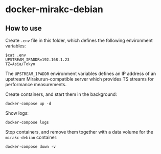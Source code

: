 # docker-mirakc-debian

## How to use

Create `.env` file in this folder, which defines the following environment variables:

```console
$cat .env
UPSTREAM_IPADDR=192.168.1.23
TZ=Asia/Tokyo
```

The `UPSTREAM_IPADDR` environment variables defines an IP address of an upstream
Mirakurun-compatible server which provides TS streams for performance measurements.

Create containers, and start them in the background:

```shell
docker-compose up -d
```

Show logs:

```shell
docker-compose logs
```

Stop containers, and remove them together with a data volume for the `mirakc-debian` container:

```shell
docker-compose down -v
```
